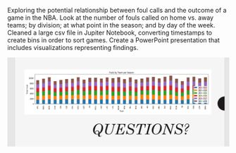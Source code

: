 Exploring the potential relationship between foul calls and the outcome of a game in the NBA.  Look at the number of fouls called on home vs. away teams; by division; at what point in the season; and by day of the week.  Cleaned a large csv file in Jupiter Notebook, converting timestamps to create bins in order to sort games.  Create a PowerPoint presentation that includes visualizations representing findings.

![team_fouls](https://github.com/carlymckelvy/NBA_fouls/blob/master/Screenshot%20(141).png?raw=true)



